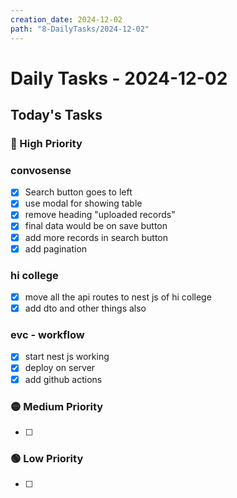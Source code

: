 ```yaml
---
creation_date: 2024-12-02
path: "8-DailyTasks/2024-12-02"
---
```

# Daily Tasks - 2024-12-02

## Today's Tasks
### 🔴 High Priority
### convosense
- [x] Search button goes to left 
- [x] use modal for showing table
- [x] remove heading "uploaded records"
- [x] final data would be on save button 
- [x] add more records in search button 
- [x] add pagination

### hi college 
 - [x] move all the api routes to nest js of hi college 
 - [x] add dto and other things also 

### evc - workflow
- [x] start nest js working 
- [x] deploy on server 
- [x] add github actions
### 🟡 Medium Priority
- [ ] 

### 🟢 Low Priority
- [ ] 
